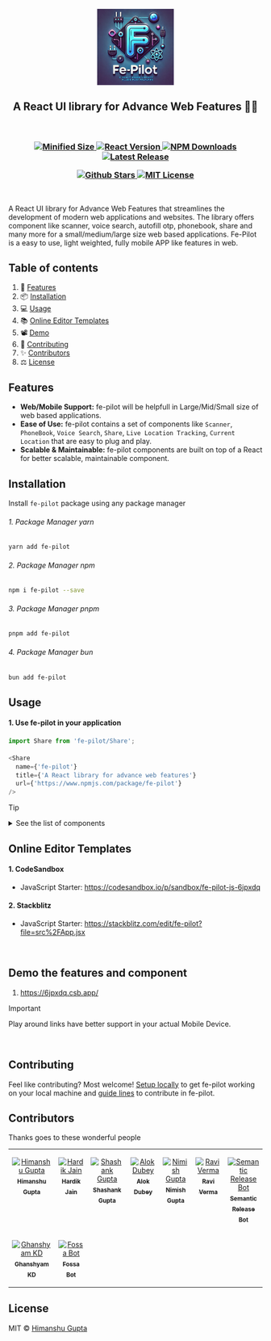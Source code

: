 <p align="center">
<img src="https://github.com/opensrc0/fe-pilot/blob/develop/logo.png" alt="fe-pilot Logo" align="center" width="30%" style="width: 30%;">
</p>
<h2 align="center">A React UI library for Advance Web Features 👨‍✈️ </h2>
<br />
<h3 >
  <p align="center" class="tasklist-issue-content">
    <a href="https://www.npmjs.com/package/fe-pilot">
     <img alt="Minified Size" src="https://badgen.net/bundlephobia/minzip/fe-pilot?color=cyan"/>
    </a>
    <a href="https://react.dev/reference/react">
    <img alt="React Version" src="https://img.shields.io/badge/react-18.2.0-%23f1e05a?logo=React"/>
    </a>
    <a href="https://www.npmjs.com/package/fe-pilot">
      <img alt="NPM Downloads" src="https://img.shields.io/npm/dw/fe-pilot?label=Downloads&logo=npm"/>
    </a>
    <a href="https://www.npmjs.com/package/fe-pilot/v/latest">
      <img alt="Latest Release" src="https://badgen.net/github/release/opensrc0/fe-pilot?icon=github&color=pink"/>
    </a>
  </p>
<p align="center">
  <a href="https://github.com/opensrc0/fe-pilot/stargazers">
    <img alt="Github Stars" src="https://badgen.net/github/stars/opensrc0/fe-pilot?icon=github&color=cyan"/>
  </a>
  <a href="https://github.com/opensrc0/fe-pilot?tab=MIT-1-ov-file">
    <img alt="MIT License" src="https://badgen.net/static/license/MIT/orange"/>
  </a>
</p>
</h3>
<br />

A React UI library for Advance Web Features that streamlines the development of modern web applications and websites. The library offers component like scanner, voice search, autofill otp, phonebook, share and many more for a small/medium/large size web based applications. Fe-Pilot is a easy to use, light weighted, fully mobile APP like features in web.

## Table of contents
1. 🚀 [Features](#features)
2. 📦 [Installation](#installation)
3. 💻 [Usage](#usage)
4. 📚 [Online Editor Templates](#online-editor-templates)
5. 📽️ [Demo](#demo-the-features-and-component)
6. 📝 [Contributing](#contributing)
7. ✨ [Contributors](#contributors)
8. ⚖️  [License](#license)
 
## Features
- **Web/Mobile Support:** fe-pilot will be helpfull in Large/Mid/Small size of web based applications.
- **Ease of Use:** fe-pilot contains a set of components like `Scanner`, `PhoneBook`, `Voice Search`, `Share`, `Live Location Tracking`, `Current Location` that are easy to plug and play.
- **Scalable & Maintainable:** fe-pilot components are built on top of a React for better scalable, maintainable component.

## Installation
Install `fe-pilot` package using any package manager

###### 1. Package Manager yarn 
```sh
yarn add fe-pilot
```
###### 2. Package Manager npm 
```sh  
npm i fe-pilot --save
```
###### 3. Package Manager pnpm 
```sh
pnpm add fe-pilot
```
###### 4. Package Manager bun 
```sh
bun add fe-pilot
```

## Usage

#### 1. Use fe-pilot in your application
```js
import Share from 'fe-pilot/Share';

<Share 
  name={'fe-pilot'}
  title={'A React library for advance web features'}
  url={'https://www.npmjs.com/package/fe-pilot'}
/>
```
> [!Tip]
> <details>
>  <summary>See the list of components</summary>
>
>  ### 
>  01. :white_check_mark: AutoFillOtp &nbsp;&nbsp;&nbsp;&nbsp;&nbsp;&nbsp;&nbsp;&nbsp;&nbsp;&nbsp;&nbsp; [Implementation & Structure](https://github.com/opensrc0/fe-pilot/blob/main/__app/component/AutoFillOtp/README.md)
>  02. :white_check_mark: CopyToClipboard&nbsp; [Implementation & Structure](https://github.com/opensrc0/fe-pilot/blob/main/__app/component/CopyToClipboard/README.md)
>  03. :white_check_mark: LiveLocation &nbsp;&nbsp;&nbsp;&nbsp;&nbsp;&nbsp;&nbsp;&nbsp; [Implementation & Structure](https://github.com/opensrc0/fe-pilot/blob/main/__app/component/LiveLocationTracking/README.md)
>  04. :white_check_mark: LocateMe &nbsp;&nbsp;&nbsp;&nbsp;&nbsp;&nbsp;&nbsp;&nbsp;&nbsp;&nbsp;&nbsp;&nbsp;&nbsp; [Implementation & Structure](https://github.com/opensrc0/fe-pilot/blob/main/__app/component/LocateMe/README.md)
>  05. :white_check_mark: PhoneBook &nbsp;&nbsp;&nbsp;&nbsp;&nbsp;&nbsp;&nbsp;&nbsp;&nbsp;&nbsp; [Implementation & Structure](https://github.com/opensrc0/fe-pilot/blob/main/__app/component/PhoneBook/README.md)
>  06. :white_check_mark: Scanner &nbsp;&nbsp;&nbsp;&nbsp;&nbsp;&nbsp;&nbsp;&nbsp;&nbsp;&nbsp;&nbsp;&nbsp;&nbsp;&nbsp;&nbsp;&nbsp; [Implementation & Structure](https://github.com/opensrc0/fe-pilot/blob/main/__app/component/Scanner/README.md)
>  07. :white_check_mark: Share &nbsp;&nbsp;&nbsp;&nbsp;&nbsp;&nbsp;&nbsp;&nbsp;&nbsp;&nbsp;&nbsp;&nbsp;&nbsp;&nbsp;&nbsp;&nbsp;&nbsp;&nbsp;&nbsp;&nbsp; [Implementation & Structure](https://github.com/opensrc0/fe-pilot/blob/main/__app/component/Share/README.md)
>  08. :white_check_mark: TextToSpeech &nbsp;&nbsp;&nbsp;&nbsp;&nbsp;&nbsp; [Implementation & Structure](https://github.com/opensrc0/fe-pilot/blob/main/__app/component/TextToSpeech/README.md)
>  09. :white_check_mark: VoiceRecognition&nbsp; [Implementation & Structure](https://github.com/opensrc0/fe-pilot/blob/main/__app/component/VoiceRecognition/README.md)
></details>

## Online Editor Templates

#### 1. CodeSandbox
- JavaScript Starter: https://codesandbox.io/p/sandbox/fe-pilot-js-6jpxdq
<!-- - TypeScript Starter: WIP -->
<!-- - NextJS TypeScript Starter: WIP -->

#### 2. Stackblitz
- JavaScript Starter: https://stackblitz.com/edit/fe-pilot?file=src%2FApp.jsx
<!-- - TypeScript Starter: WIP -->
<!-- - NextJS TypeScript Starter: WIP -->
<!-- - purple -->
<br />

## Demo the features and component
1. https://6jpxdq.csb.app/
> [!IMPORTANT]
> Play around links have better support in your actual Mobile Device.

<br />

## Contributing
Feel like contributing? Most welcome! 
[Setup locally](https://github.com/opensrc0/fe-pilot/blob/HEAD/.github/SETUP.md) to get fe-pilot working on your local machine and [guide lines](https://github.com/opensrc0/fe-pilot/blob/main/.github/CONTRIBUTING.md) to contribute in fe-pilot.

## Contributors

Thanks goes to these wonderful people
<table>
    <tbody>
      <tr>
        <td align="center" valign="top" width="14.28%">
          <p>
            <a href="https://github.com/opensrc0">
              <img src="https://avatars.githubusercontent.com/u/6891544?s=400&v=4" width="64px;" alt="Himanshu Gupta" />
              <br />
              <sub><b>Himanshu Gupta</b></sub>
            </a>
          </p>
        </td>
        <td align="center" valign="top" width="14.28%">
          <p>
            <a target="_blank" href="https://github.com/hardikjain29">
              <img src="https://avatars.githubusercontent.com/u/13768932?v=4" width="64px;" alt="Hardik Jain" />
              <br />
              <sub><b>Hardik Jain</b></sub>
            </a>
          </p>
        </td>
        <td align="center" valign="top" width="14.28%">
          <p>
            <a target="_blank" href="https://github.com/Indian2025">
              <img src="https://avatars.githubusercontent.com/u/164238626?v=4" width="64px;" alt="Shashank Gupta" />
              <br />
              <sub><b>Shashank Gupta</b></sub>
            </a>
          </p>
        </td>
        <td align="center" valign="top" width="14.28%">
          <p>
            <a href="https://github.com/Alok30">
              <img src="https://avatars.githubusercontent.com/u/36290248?s=64&v=4" width="64px;" alt="Alok Dubey" />
              <br />
              <sub><b>Alok Dubey</b></sub>
            </a>
          </p>
        </td>
        <td align="center" valign="top" width="14.28%">
          <p>
            <a href="https://github.com/NimishGupta95">
              <img src="https://avatars.githubusercontent.com/u/13002628?v=4" width="64px;" alt="Nimish Gupta" />
              <br />
              <sub><b>Nimish Gupta</b></sub>
            </a>
          </p>
        </td>
        <td align="center" valign="top" width="14.28%">
          <p>
            <a href="https://github.com/Ravi-Chef">
              <img src="https://avatars.githubusercontent.com/u/31059087?v=4" width="64px;" alt="Ravi Verma" />
              <br />
              <sub><b>Ravi Verma</b></sub>
            </a>
          </p>
        </td>
        <td align="center" valign="top" width="14.28%">
          <p>
            <a target="_blank" href="https://github.com/semantic-release-bot">
              <img src="https://avatars.githubusercontent.com/u/32174276?v=4" width="64px;" alt="Semantic Release Bot" />
              <br />
              <sub><b>Semantic Release Bot</b></sub>
            </a>
          </p>
        </td>
      </tr>
      <tr>
        <td align="center" valign="top" width="14.28%">
          <p>
            <a target="_blank" href="https://github.com/Ghanshyam-K-Dobariya">
              <img src="https://avatars.githubusercontent.com/u/5426993?s=400" width="64px;" alt="Ghanshyam KD" />
              <br />
              <sub><b>Ghanshyam KD</b></sub>
            </a>
          </p>
        </td>
        <td align="center" valign="top" width="14.28%">
            <p>
              <a target="_blank" href="https://github.com/fossabot">
                <img src="https://avatars.githubusercontent.com/u/29791463?v=4" width="64px;" alt="Fossa Bot" />
                <br />
                <sub><b>Fossa Bot</b></sub>
              </a>
            </p>
          </td>
       </tr>
    </tbody>
</table>

## License

MIT © [Himanshu Gupta](https://github.com/opensrc0)
